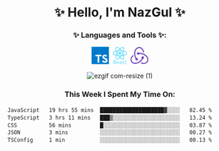 <h1 align="center">✨ Hello, I'm NazGul ✨</h1>

<div align="center">
  <h3>✨ Languages and Tools ✨: </h3>
  <a href="https://www.typescriptlang.org" target="_blank" rel="noreferrer">   
    <img src="https://raw.githubusercontent.com/devicons/devicon/master/icons/typescript/typescript-original.svg" alt="typescript" width="40" 
    height="40"/></a>
  <a href="https://reactjs.org/" target="_blank" rel="noreferrer">   
    <img src="https://raw.githubusercontent.com/devicons/devicon/master/icons/react/react-original-wordmark.svg" alt="react" width="40"     
    height="40"/></a>
  <a href="https://redux.js.org" target="_blank" rel="noreferrer">   
    <img src="https://raw.githubusercontent.com/devicons/devicon/master/icons/redux/redux-original.svg" alt="redux" width="40" height="40"/></a>
</div>

<div align="center">
  
  ![ezgif com-resize (1)](https://github.com/FunChosa/FunChosa/assets/112805319/d1ccce32-bf77-4fd5-b8ee-044b038c063f)

</div>
 
<h3 align="center">This Week I Spent My Time On:</h3>
<!--START_SECTION:waka-->

```txt
JavaScript   19 hrs 55 mins  ████████████████████▓░░░░   82.45 %
TypeScript   3 hrs 11 mins   ███▒░░░░░░░░░░░░░░░░░░░░░   13.24 %
CSS          56 mins         █░░░░░░░░░░░░░░░░░░░░░░░░   03.87 %
JSON         3 mins          ░░░░░░░░░░░░░░░░░░░░░░░░░   00.27 %
TSConfig     1 min           ░░░░░░░░░░░░░░░░░░░░░░░░░   00.13 %
```

<!--END_SECTION:waka-->

